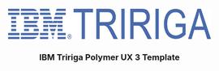 <div id="top"></div>

<br />
<div align="center">
  <a href="https://www.ibm.com/products/tririga">
    <img src="images/logo.jpeg" alt="Logo" width="400" height="60"/>
  </a>

  <h3 align="center">IBM Tririga Polymer UX 3 Template</h3>




</div>


